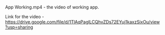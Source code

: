 App Working.mp4  -  the video of working app.

Link for the video - https://drive.google.com/file/d/1TlAqPaglLCQhvZDs72EYuj1kaxzSixOu/view?usp=sharing
